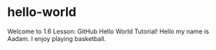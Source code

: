 # hello-world
Welcome to 1.6 Lesson: GitHub Hello World Tutorial!
Hello my name is Aadam. I enjoy playing basketball.
